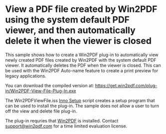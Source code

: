 # View a PDF file created by Win2PDF using the system default PDF viewer, and then automatically delete it when the viewer is closed

This sample shows how to create a Win2PDF plug-in to automatically view newly created PDF files created by Win2PDF with the system default PDF viewer. It automatically deletes the PDF when the viewer is closed. This can be used with the Win2PDF Auto-name feature to create a print preview for legacy applications.

You can download the compiled version at: https://get.win2pdf.com/plug-in/Win2PDF-View-File-Plug-In.exe

The Win2PDFViewFile.iss [Inno Setup](https://jrsoftware.org/isinfo.php) script creates a setup program that can be used to install the plug-in. The sample does not allow a user to turn off the view and delete file plug-in.

The plug-in requries that [Win2PDF](https://www.win2pdf.com/download/download.htm) is installed. Contact support@win2pdf.com for a time limited evaluation license.
